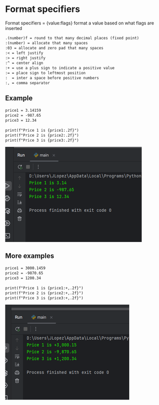 # Format specifiers

Format specifiers = {value:flags} format a value based on what flags are inserted

    .(number)f = round to that many decimal places (fixed point)
    :(number) = allocate that many spaces
    :03 = allocate and zero pad that many spaces
    :< = left justify
    :> = right justify
    :^ = center align
    :+ = use a plus sign to indicate a positive value
    := = place sign to leftmost position
    :  = inter a space before positive numbers
    :, = comma separator

## Example

    price1 = 3.14159
    price2 = -987.65
    price3 = 12.34

    print(f"Price 1 is {price1:.2f}")
    print(f"Price 2 is {price2:.2f}")
    print(f"Price 3 is {price3:.2f}")

![alt text](image.png)


## More examples

    price1 = 3000.1459
    price2 = -9870.65
    price3 = 1200.34

    print(f"Price 1 is {price1:+,.2f}")
    print(f"Price 2 is {price2:+,.2f}")
    print(f"Price 3 is {price3:+,.2f}")

![alt text](image-1.png)

